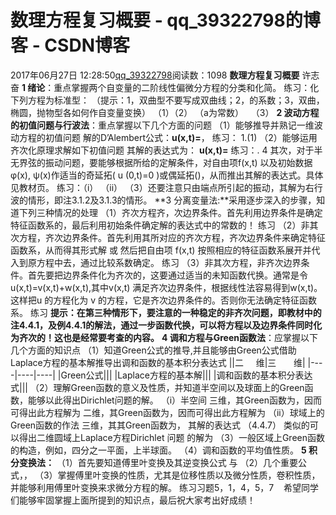 # 数理方程复习概要 - qq_39322798的博客 - CSDN博客
2017年06月27日 12:28:50[qq_39322798](https://me.csdn.net/qq_39322798)阅读数：1098
**数理方程复习概要**
许志奋
**1 绪论**：重点掌握两个自变量的二阶线性偏微分方程的分类和化简。
练习：化下列方程为标准型：
（提示：1，双曲型不要写成双曲线；2，的系数；3，双曲，椭圆，抛物型各如何作自变量变换）
（1）（2）
（a为常数）  
（3） 
**2 波动方程的初值问题与行波法**：重点掌握以下几个方面的问题
（1）能够推导并熟记一维波动方程的初值问题
解的D’Alembert公式：**u(x,t)=**，
练习： 1.(1)
（2）能够运用齐次化原理求解如下初值问题
其解的表达式为：
**u(x,t)=**
练习：. 4
其次，对于半无界弦的振动问题，要能够根据所给的定解条件，对自由项f(x,t) 
以及初始数据φ(x), ψ(x)作适当的奇延拓( u (0,t)=0 )或偶延拓()，从而推出其解的表达式。具体见教材页。
练习：（i）
（ii）
（3）还要注意只由端点所引起的振动，其解为右行波的情形，即注3.1.2及3.1.3的情形。
**3 分离变量法:**采用逐步深入的步骤，知道下列三种情况的处理
（1）齐次方程齐，次边界条件。首先利用边界条件是确定特征函数系的，最后利用初始条件确定解的表达式中的常数的！
练习
（2）非其次方程，齐次边界条件。首先利用其所对应的齐次方程，齐次边界条件来确定特征函数系，从而得其形式解
或
然后把自由项 f(x,t) 
按照相应的特征函数系展开并代入到原方程中去，通过比较系数确定。
练习
（3）非其次方程，非齐次边界条件。首先要把边界条件化为齐次的，这要通过适当的未知函数代换。通常是令
u(x,t)=v(x,t)+w(x,t),其中v(x,t)
满足齐次边界条件，根据线性法容易得到w(x,t)。这样把u
的方程化为 v
的方程，它是齐次边界条件的。否则你无法确定特征函数系。
练习
**提示：在第三种情形下，要注意的一种稳定的非齐次问题，即教材中的注4.4.1，及例4.4.1的解法，通过一步函数代换，可以将方程以及边界条件同时化为齐次的！这也是经常要考查的内容。**
**4 调和方程与Green函数法**：应掌握以下几个方面的知识点
（1）知道Green公式的推导,并且能够由Green公式借助Laplace方程的基本解推导出调和函数的基本积分表达式
||二     维|三       维|
|----|----|----|
|Green公式|||
|Laplace方程的基本解|||
|调和函数的基本积分表达式|||
（2）理解Green函数的意义及性质，并知道半空间以及球面上的Green函数，能够以此得出Dirichlet问题的解。
（i）半空间
三维，其Green函数为，因而可得出此方程解为
二维，其Green函数为，因而可得出此方程解为
（ii）球域上的Green函数的作法
三维，其其Green函数为，
其解的表达式 （4.4.7）
类似的可以得出二维圆域上Laplace方程Dirichlet
问题
的解为
（3）一般区域上Green函数的构造，例如，四分之一平面，上半球面。
（4）调和函数的平均值性质。
**5 积分变换法：**
（1）首先要知道傅里叶变换及其逆变换公式
与
（2）几个重要公式，，
（3）掌握傅里叶变换的性质，尤其是位移性质以及微分性质，卷积性质，并能够利用傅里叶变换来求微分方程的解。
练习习题5，1，4，5，7
   希望同学们能够牢固掌握上面所提到的知识点，最后祝大家考出好成绩！
